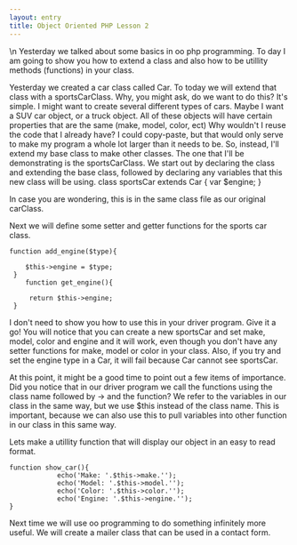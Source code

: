 ```yaml
---
layout: entry
title: Object Oriented PHP Lesson 2
---
```


\n    Yesterday we talked about some basics in oo php programming.  To day I am going to show you how to extend a class and also how to be utillity methods (functions) in your class.

Yesterday we created a car class called Car.  To today we will extend that class with a sportsCarClass.  Why, you might ask, do we want to do this?  It's simple.  I might want to create several different types of cars. Maybe I want a SUV car object, or a truck object. All of these objects will have certain properties that are the same (make, model, color, ect)  Why wouldn't I reuse the code that I already have?  I could copy-paste, but that would only serve to make my program a whole lot larger than it needs to be.  So, instead, I'll extend my base class to make other classes.  The one that I'll be demonstrating is the sportsCarClass.  We start out by declaring the class and extending the base class, followed by declaring any variables that this new class will be using.
    class sportsCar extends Car  {
        var $engine;
    }

In case you are wondering, this is in the same class file as our original carClass.  

Next we will define some setter and getter functions for the sports car class.

    function add_engine($type){ 
                
        $this->engine = $type;
     }
        function get_engine(){  
                
         return $this->engine;
     }

I don't need to show you how to use this in your driver program.  Give it a go!  You will notice that you can create a new sportsCar and set make, model, color and engine and it will work, even though you don't have any setter functions for make, model or color in your class.  Also, if you try and set the engine type in a Car, it will fail because Car cannot see sportsCar.

At this point, it might be a good time to point out a few items of importance.  Did you notice that in our driver program we call the functions using the class name followed by -> and the function?  We refer to the variables in our class in the same way, but we use $this instead of the class name.  This is important, because we can also use this to pull variables into other function in our class in this same way.

Lets make a utillity function that will display our object in an easy to read format.

    function show_car(){
                echo('Make: '.$this->make.'');
                echo('Model: '.$this->model.'');
                echo('Color: '.$this->color.'');
                echo('Engine: '.$this->engine.'');
    }

Next time we will use oo programming to do something infinitely more useful.  We will create a mailer class that can be used in a contact form.
  
